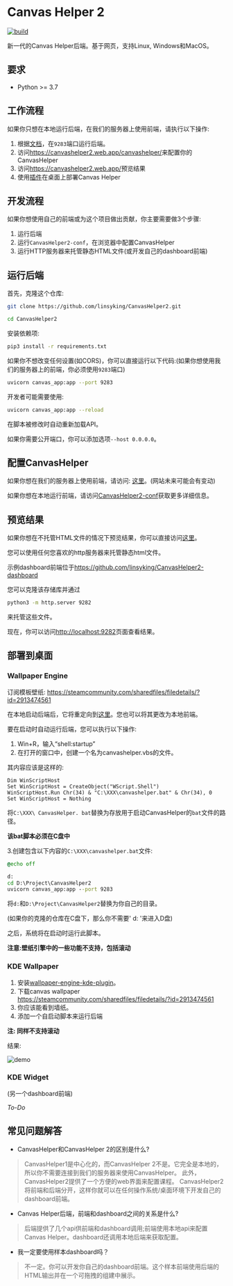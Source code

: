 # Canvas Helper 2

[![build](https://github.com/linsyking/CanvasHelper2/actions/workflows/build.yml/badge.svg)](https://github.com/linsyking/CanvasHelper2/actions/workflows/build.yml)

新一代的Canvas Helper后端。基于网页，支持Linux, Windows和MacOS。

## 要求

- Python >= 3.7

## 工作流程

如果你只想在本地运行后端，在我们的服务器上使用前端，请执行以下操作:

1. 根据[文档](https://github.com/linsyking/CanvasHelper2/blob/main/doc/Readme_ZH.md#run-backend)，在`9283`端口运行后端。
2. 访问<https://canvashelper2.web.app/canvashelper/>来配置你的CanvasHelper
3. 访问<https://canvashelper2.web.app/>预览结果
4. 使用[插件](https://github.com/linsyking/CanvasHelper2/blob/main/doc/Readme_ZH.md#部署到桌面)在桌面上部署Canvas Helper

## 开发流程

如果你想使用自己的前端或为这个项目做出贡献，你主要需要做3个步骤:

1. 运行后端
2. 运行`CanvasHelper2-conf`，在浏览器中配置CanvasHelper
3. 运行HTTP服务器来托管静态HTML文件(或开发自己的dashboard前端)

## 运行后端

首先，克隆这个仓库:

```bash
git clone https://github.com/linsyking/CanvasHelper2.git

cd CanvasHelper2
```

安装依赖项:

```bash
pip3 install -r requirements.txt
```

如果你不想改变任何设置(如CORS)，你可以直接运行以下代码:(如果你想使用我们的服务器上的前端，你必须使用`9283`端口)

```bash
uvicorn canvas_app:app --port 9283
```

开发者可能需要使用:

```bash
uvicorn canvas_app:app --reload
```

在脚本被修改时自动重新加载API。

如果你需要公开端口，你可以添加选项`--host 0.0.0.0`。

## 配置CanvasHelper

如果你想在我们的服务器上使用前端，请访问: [这里](https://canvashelper2.web.app/canvashelper/)。(网站未来可能会有变动)

如果你想在本地运行前端，请访问[CanvasHelper2-conf](https://github.com/linsyking/CanvasHelper2-conf)获取更多详细信息。

## 预览结果

如果你想在不托管HTML文件的情况下预览结果，你可以直接访问[这里](https://canvashelper2.web.app/)。

您可以使用任何您喜欢的http服务器来托管静态html文件。

示例dashboard前端位于<https://github.com/linsyking/CanvasHelper2-dashboard>

您可以克隆该存储库并通过

```bash
python3 -m http.server 9282
```

来托管这些文件。

现在，你可以访问<http://localhost:9282>页面查看结果。

## 部署到桌面

### Wallpaper Engine

订阅模板壁纸: <https://steamcommunity.com/sharedfiles/filedetails/?id=2913474561>

在本地启动后端后，它将重定向到[这里](https://canvashelper2.web.app/)。您也可以将其更改为本地前端。

要在启动时自动运行后端，您可以执行以下操作:

1. Win+R，输入“shell:startup”
2. 在打开的窗口中，创建一个名为canvashelper.vbs的文件。

其内容应该是这样的:

```vbs
Dim WinScriptHost
Set WinScriptHost = CreateObject("WScript.Shell")
WinScriptHost.Run Chr(34) & "C:\XXX\canvashelper.bat" & Chr(34), 0
Set WinScriptHost = Nothing
```

将`C:\XXX\ CanvasHelper. bat`替换为存放用于启动CanvasHelper的`bat`文件的路径。

**该bat脚本必须在C盘中**

3.创建包含以下内容的`C:\XXX\canvashelper.bat`文件:

```cmd
@echo off

d:
cd D:\Project\CanvasHelper2
uvicorn canvas_app:app --port 9283
```

将`d:`和`D:\Project\CanvasHelper2`替换为你自己的目录。

(如果你的克隆的仓库在C盘下，那么你不需要' d: '来进入D盘)

之后，系统将在启动时运行此脚本。

**注意:壁纸引擎中的一些功能不支持，包括滚动**

### KDE Wallpaper

1. 安装[wallpaper-engine-kde-plugin](https://github.com/catsout/wallpaper-engine-kde-plugin)。
2. 下载canvas wallpaper <https://steamcommunity.com/sharedfiles/filedetails/?id=2913474561>
3. 你应该能看到墙纸。
4. 添加一个自启动脚本来运行后端

**注: 同样不支持滚动**

结果:

![demo](https://user-images.githubusercontent.com/49303317/210978732-68cefd73-75df-4013-a7cb-2010f16ec7dd.png)

### KDE Widget

(另一个dashboard前端)

*To-Do*

## 常见问题解答

- CanvasHelper和CanvasHelper 2的区别是什么?

> CanvasHelper1是中心化的，而CanvasHelper 2不是。它完全是本地的，所以你不需要连接到我们的服务器来使用CanvasHelper。
> 此外，CanvasHelper2提供了一个方便的web界面来配置课程。
> CanvasHelper2将前端和后端分开，这样你就可以在任何操作系统/桌面环境下开发自己的dashboard前端。

- Canvas Helper后端，前端和dashboard之间的关系是什么?

> 后端提供了几个api供前端和dashboard调用;前端使用本地api来配置Canvas Helper。dashboard还调用本地后端来获取配置。

- 我一定要使用样本dashboard吗？

> 不一定。你可以开发你自己的dashboard前端。这个样本前端使用后端的HTML输出并在一个可拖拽的组建中展示。
